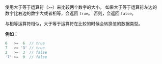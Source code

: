 使用大于等于运算符（`>=`）来比较两个数字的大小。 如果大于等于运算符左边的数字比右边的数字大或者相等，会返回 `true`。 否则，会返回 `false`。

与相等运算符相似，大于等于运算符在比较的时候会转换值的数据类型。

**例如：**

```js
6   >=  6  // true
7   >= '3' // true
2   >=  3  // false
'7' >=  9  // false
```
